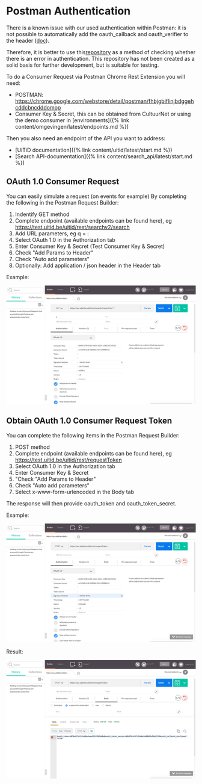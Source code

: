 ---
---

# Postman Authentication

There is a known issue with our used authentication within Postman: it is not possible to automatically add the oauth_callback and oauth_verifier to the header ([doc](https://github.com/postmanlabs/postman-app-support/issues/283)).

Therefore, it is better to use this[repository](https://github.com/cultuurnet/php-oauth-example) as a method of checking whether there is an error in authentication. This repository has not been created as a solid basis for further development, but is suitable for testing.

To do a Consumer Request via Postman Chrome Rest Extension you will need:

* POSTMAN: https://chrome.google.com/webstore/detail/postman/fhbjgbiflinjbdggehcddcbncdddomop
* Consumer Key & Secret, this can be obtained from CultuurNet or using the demo consumer in [environments]({% link content/omgevingen/latest/endpoints.md %})

Then you also need an endpoint of the API you want to address:

* [UiTiD documentation]({% link content/uitid/latest/start.md %})
* [Search API-documentation]({% link content/search_api/latest/start.md %})

## OAuth 1.0 Consumer Request

You can easily simulate a request (on events for example) By completing the following in the Postman Request Builder:

1. Indentify GET method
2. Complete endpoint (available endpoints can be found here), eg https://test.uitid.be/uitid/rest/searchv2/search
3. Add URL parameters, eg q = :
4. Select OAuth 1.0 in the Authorization tab
5. Enter Consumer Key & Secret (Test Consumer Key & Secret)
6. Check "Add Params to Header"
7. Check "Auto add parameters"
8. Optionally: Add application / json header in the Header tab



Example:

![Postman Consumer Request](/img/postman-consumer-request.png "Postman Consumer Request")

## Obtain OAuth 1.0 Consumer Request Token

You can complete the following items in the Postman Request Builder:

1. POST method
2. Complete endpoint (available endpoints can be found here), eg https://test.uitid.be/uitid/rest/requestToken
3. Select OAuth 1.0 in the Authorization tab
4. Enter Consumer Key & Secret
5. "Check "Add Params to Header"
6. Check "Auto add parameters"
7. Select x-www-form-urlencoded in the Body tab

The response will then provide oauth_token and oauth_token_secret.

Example:

![Postman Consumer Request Token](/img/postman-request-token1.png "Postman Consumer Request Token")

Result:

![Postman Consumer Request Token Result](/img/postman-request-token-result.png "Postman Consumer Request Token Result")
